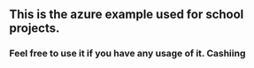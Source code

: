 ## This is the azure example used for school projects.
### Feel free to use it if you have any usage of it. Cashiing
